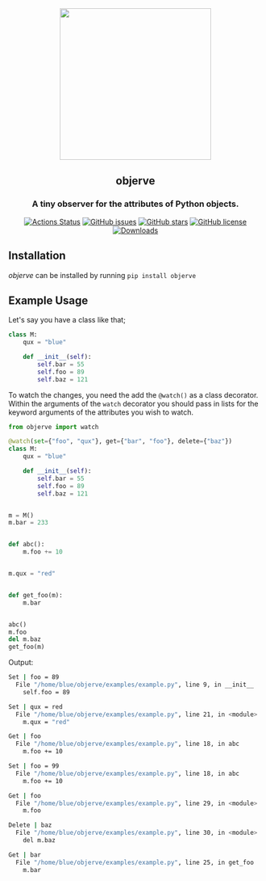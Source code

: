 <div align="center">
  <img src="https://github.com/furkanonder/objerve/blob/develop/assets/logo/objerve.png" width=300px />
  <h2>objerve</h2>
  <h3>A tiny observer for the attributes of Python objects.</h3>
  <a href="https://github.com/furkanonder/objerve/actions"><img alt="Actions Status" src="https://github.com/furkanonder/objerve/workflows/Test/badge.svg"></a>
  <a href="https://github.com/furkanonder/objerve/issues"><img alt="GitHub issues" src="https://img.shields.io/github/issues/furkanonder/objerve"></a>
  <a href="https://github.com/furkanonder/objerve/stargazers"><img alt="GitHub stars" src="https://img.shields.io/github/stars/furkanonder/objerve"></a>
  <a href="https://github.com/furkanonder/objerve/blob/main/LICENSE"><img alt="GitHub license" src="https://img.shields.io/github/license/furkanonder/objerve"></a>
  <a href="https://pepy.tech/project/objerve"><img alt="Downloads" src="https://pepy.tech/badge/objerve"></a>
</div>

## Installation

_objerve_ can be installed by running `pip install objerve`

## Example Usage

Let's say you have a class like that;

```python
class M:
    qux = "blue"

    def __init__(self):
        self.bar = 55
        self.foo = 89
        self.baz = 121
```

To watch the changes, you need the add the `@watch()` as a class decorator. Within the
arguments of the `watch` decorator you should pass in lists for the keyword arguments of
the attributes you wish to watch.

```python
from objerve import watch

@watch(set={"foo", "qux"}, get={"bar", "foo"}, delete={"baz"})
class M:
    qux = "blue"

    def __init__(self):
        self.bar = 55
        self.foo = 89
        self.baz = 121


m = M()
m.bar = 233


def abc():
    m.foo += 10


m.qux = "red"


def get_foo(m):
    m.bar


abc()
m.foo
del m.baz
get_foo(m)
```

Output:

```sh
Set | foo = 89
  File "/home/blue/objerve/examples/example.py", line 9, in __init__
    self.foo = 89

Set | qux = red
  File "/home/blue/objerve/examples/example.py", line 21, in <module>
    m.qux = "red"

Get | foo
  File "/home/blue/objerve/examples/example.py", line 18, in abc
    m.foo += 10

Set | foo = 99
  File "/home/blue/objerve/examples/example.py", line 18, in abc
    m.foo += 10

Get | foo
  File "/home/blue/objerve/examples/example.py", line 29, in <module>
    m.foo

Delete | baz
  File "/home/blue/objerve/examples/example.py", line 30, in <module>
    del m.baz

Get | bar
  File "/home/blue/objerve/examples/example.py", line 25, in get_foo
    m.bar
```

